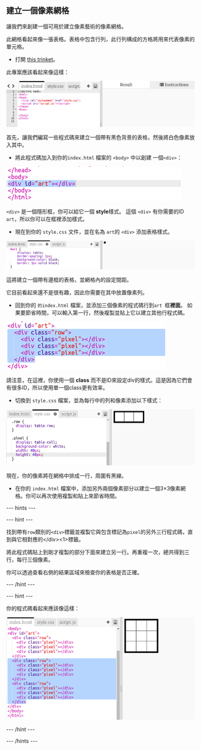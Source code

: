 ## 建立一個像素網格

讓我們來創建一個可用於建立像素藝術的像素網格。

此網格看起來像一張表格。表格中包含行列，此行列構成的方格將用來代表像素的單元格。

+ 打開 [this trinket](http://jumpto.cc/web-pixel)。

此專案應該看起來像這樣：

![螢幕截圖](images/pixel-starter.png)

首先，讓我們編寫一些程式碼來建立一個帶有黑色背景的表格，然後將白色像素放入其中。

+ 將此程式碼加入到你的`index.html` 檔案的 `<body>` 中以創建 一個`<div>`：

![螢幕截圖](images/pixel-art-art.png)

`<div>` 是一個隱形框，你可以給它一個 **style**樣式。 這個 `<div>` 有你需要的ID `art`，所以你可以在框裡添加樣式。

+ 現在到你的 `style.css` 文件，並在名為 `art`的 `<div>` 添加表格樣式。

![螢幕截圖](images/pixel-art-style.png)

這將建立一個帶有邊框的表格，並網格內的設定間距。

它目前看起來還不是很有趣，因此你需要在其中放置像素列。

+ 回到你的 `的index.html` 檔案，並添加三個像素的程式碼行到`art `框**裡面**。 如果要節省時間，可以輸入第一行，然後複製並貼上它以建立其他行程式碼。

![螢幕截圖](images/pixel-art-row.png)

請注意，在這裡，你使用一個 **class** 而不是ID來設定div的樣式。這是因為它們會有很多ID，所以使用單一個class更有效率。

+ 切換到 `style.css` 檔案，並為每行中的列和像素添加以下樣式：

![螢幕截圖](images/pixel-art-row-style.png)

現在，你的像素將在網格中排成一行，周圍有黑線。

+ 在你的 `index.html` 檔案中，添加另外兩個像素部分以建立一個3×3像素網格。你可以再次使用複製和貼上來節省時間。

\--- hints \---

\--- hint \---

找到帶有`row`類別的`<div>`標籤並複製它與包含標記為`pixel`的另外三行程式碼，直到與它相對應的&lt;/div&gt;<1>標籤。</p>

<p>將此程式碼貼上到剛才複製的部分下面來建立另一行。再重複一次，總共得到三行，每行三個像素。</p>

<p>你可以透過查看右側的結果區域來檢查你的表格是否正確。</p>

<p>--- /hint ---</p>

<p>--- hint ---</p>

<p>你的程式碼看起來應該像這樣：</p>

<p><img src="images/pixel-art-grid-3.png" alt="螢幕截圖" /></p>

<p>--- /hint ---</p>

<p>--- /hints ---</p>